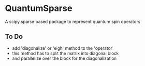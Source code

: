 # QuantumSparse

A scipy.sparse based package to represent quantum spin operators

## To Do
- add 'diagonalize' or 'eigh' method to the 'operator'
- this method has to split the matrix into diagonal block
- and parallelize over the block for the diagonalization
